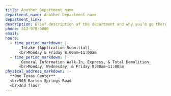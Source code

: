 ```yaml
---
title: Another Department name
department_name: Another Department name
department_link:
description: Brief description of the department and why you’d go there. Maecenas faucibus mollis interdum. Vivamus sagittis lacus vel augue laoreet rutrum faucibus dolor auctor.
phone: 512-978-5000
email:
hours:
  - time_period_markdown: |-
      _Intake (Application Submittal)_
      <br>Monday & Friday 8:00am–11:00am
  - time_period_markdown: |-
      _General Information Walk-In, Express, & Total Demolition_
      <br>Monday, Wednesday, & Friday 8:00am–11:00am
physical_address_markdown: |-
  **One Texas Center**
  <br>505 Barton Springs Road
  <br>2nd floor
---
```



